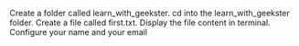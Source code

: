 Create a folder called learn_with_geekster.
cd into the learn_with_geekster folder.
Create a file called first.txt.
Display the file content in terminal.
Configure your name and your email
